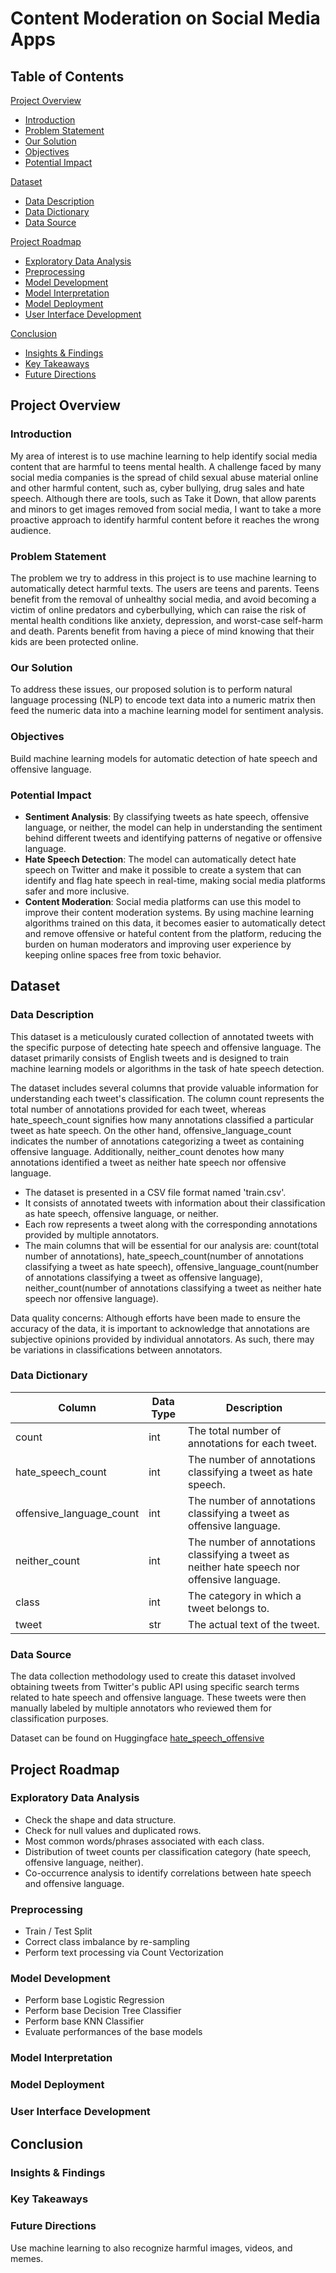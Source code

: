 # Content Moderation on Social Media Apps

## Table of Contents

[Project Overview](#overview)
- [Introduction](#introduction)
- [Problem Statement](#problem)
- [Our Solution](#solution)
- [Objectives](#objectives)
- [Potential Impact](#impact)

[Dataset](#dataset)  
- [Data Description](#description)
- [Data Dictionary](#dictionary)
- [Data Source](#source)

[Project Roadmap](#roadmap)
- [Exploratory Data Analysis](#eda)
- [Preprocessing](#pre)
- [Model Development](#develop)
- [Model Interpretation](#interpret)
- [Model Deployment](#deploy)
- [User Interface Development](#uid)

[Conclusion](#conclusion)
- [Insights & Findings](#insight)
- [Key Takeaways](#takeaway)
- [Future Directions](#dir)

## Project Overview <a name="overview"></a>
### Introduction <a name="introduction"></a>
My area of interest is to use machine learning to help identify social media content that are harmful to teens mental health. A challenge faced by many social media companies is the spread of child sexual abuse material online and other harmful content, such as, cyber bullying, drug sales and hate speech. Although there are tools, such as Take it Down, that allow parents and minors to get images removed from social media, I want to take a more proactive approach to identify harmful content before it reaches the wrong audience.
### Problem Statement <a name="problem"></a>
The problem we try to address in this project is to use machine learning to automatically detect harmful texts. The users are teens and parents. Teens benefit from the removal of unhealthy social media, and avoid becoming a victim of online predators and cyberbullying, which can raise the risk of mental health conditions like anxiety, depression, and worst-case self-harm and death. Parents benefit from having a piece of mind knowing that their kids are been protected online. 
### Our Solution <a name="solution"></a>
To address these issues, our proposed solution is to perform natural language processing (NLP) to encode text data into a numeric matrix then feed the numeric data into a machine learning model for sentiment analysis.
### Objectives <a name="objectives"></a>
Build machine learning models for automatic detection of hate speech and offensive language.
### Potential Impact <a name="impact"></a>
- **Sentiment Analysis**: By classifying tweets as hate speech, offensive language, or neither, the model can help in understanding the sentiment behind different tweets and identifying patterns of negative or offensive language. 
- **Hate Speech Detection**: The model can automatically detect hate speech on Twitter and make it possible to create a system that can identify and flag hate speech in real-time, making social media platforms safer and more inclusive. 
- **Content Moderation**: Social media platforms can use this model to improve their content moderation systems. By using machine learning algorithms trained on this data, it becomes easier to automatically detect and remove offensive or hateful content from the platform, reducing the burden on human moderators and improving user experience by keeping online spaces free from toxic behavior. 
## Dataset <a name="dataset"></a>
### Data Description <a name="description"></a>
This dataset is a meticulously curated collection of annotated tweets with the specific purpose of detecting hate speech and offensive language. The dataset primarily consists of English tweets and is designed to train machine learning models or algorithms in the task of hate speech detection. 

The dataset includes several columns that provide valuable information for understanding each tweet's classification. The column count represents the total number of annotations provided for each tweet, whereas hate_speech_count signifies how many annotations classified a particular tweet as hate speech. On the other hand, offensive_language_count indicates the number of annotations categorizing a tweet as containing offensive language. Additionally, neither_count denotes how many annotations identified a tweet as neither hate speech nor offensive language.
- The dataset is presented in a CSV file format named 'train.csv'.
- It consists of annotated tweets with information about their classification as hate speech, offensive language, or neither.
- Each row represents a tweet along with the corresponding annotations provided by multiple annotators.
- The main columns that will be essential for our analysis are: count(total number of annotations), hate_speech_count(number of annotations classifying a tweet as hate speech), offensive_language_count(number of annotations classifying a tweet as offensive language), neither_count(number of annotations classifying a tweet as neither hate speech nor offensive language).

Data quality concerns: Although efforts have been made to ensure the accuracy of the data, it is important to acknowledge that annotations are subjective opinions provided by individual annotators. As such, there may be variations in classifications between annotators.
### Data Dictionary <a name="dictionary"></a>
| Column | Data Type | Description |
|--------|-----------|-------------|
| count  | int | The total number of annotations for each tweet.
| hate_speech_count | int | The number of annotations classifying a tweet as hate speech.
| offensive_language_count | int | The number of annotations classifying a tweet as offensive language.
| neither_count | int | The number of annotations classifying a tweet as neither hate speech nor offensive language.
| class | int | The category in which a tweet belongs to.
| tweet | str | The actual text of the tweet.
### Data Source <a name="source"></a>
The data collection methodology used to create this dataset involved obtaining tweets from Twitter's public API using specific search terms related to hate speech and offensive language. These tweets were then manually labeled by multiple annotators who reviewed them for classification purposes.

Dataset can be found on Huggingface [hate_speech_offensive](https://huggingface.co/datasets/tdavidson/hate_speech_offensive)
## Project Roadmap <a name="roadmap"></a>
### Exploratory Data Analysis <a name="eda"></a>
- Check the shape and data structure.
- Check for null values and duplicated rows.
- Most common words/phrases associated with each class.
- Distribution of tweet counts per classification category (hate speech, offensive language, neither).
- Co-occurrence analysis to identify correlations between hate speech and offensive language. 
### Preprocessing <a name="pre"></a>
- Train / Test Split
- Correct class imbalance by re-sampling
- Perform text processing via Count Vectorization
### Model Development <a name="develop"></a>
- Perform base Logistic Regression
- Perform base Decision Tree Classifier
- Perform base KNN Classifier
- Evaluate performances of the base models
### Model Interpretation <a name="interpret"></a>
### Model Deployment <a name="deploy"></a>
### User Interface Development <a name="uid"></a>
## Conclusion <a name="conclusion"></a>
### Insights & Findings <a name="insight"></a>
### Key Takeaways <a name="takeaway"></a>
### Future Directions <a name="dir"></a>
Use machine learning to also recognize harmful images, videos, and memes.